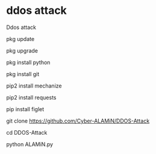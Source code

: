 # ddos attack

Ddos attack

pkg update

pkg upgrade

pkg install python

pkg install git

pip2 install mechanize

pip2 install requests

pip install figlet

git clone https://github.com/Cyber-ALAMiN/DDOS-Attack

cd DDOS-Attack

python ALAMiN.py
